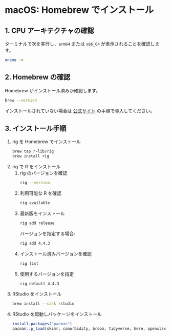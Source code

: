 # macOS: Homebrew でインストール

## 1. CPU アーキテクチャの確認
ターミナルで次を実行し、`arm64` または `x86_64` が表示されることを確認します。
```bash
uname -m
```

## 2. Homebrew の確認
Homebrew がインストール済みか確認します。
```bash
brew --version
```
インストールされていない場合は [公式サイト](https://brew.sh/) の手順で導入してください。

## 3. インストール手順
1. rig を Homebrew でインストール
   ```bash
   brew tap r-lib/rig
   brew install rig
   ```
2. rig で R をインストール
   1. rig のバージョンを確認
      ```bash
      rig --version
      ```
   2. 利用可能な R を確認
      ```bash
      rig available
      ```
   3. 最新版をインストール
      ```bash
      rig add release
      ```
      バージョンを指定する場合:
      ```bash
      rig add 4.4.3
      ```
   4. インストール済みバージョンを確認
      ```bash
      rig list
      ```
   5. 使用するバージョンを指定
      ```bash
      rig default 4.4.3
      ```
3. RStudio をインストール
   ```bash
   brew install --cask rstudio
   ```
4. RStudio を起動しパッケージをインストール
   ```r
   install.packages("pacman")
   pacman::p_load(skimr, comorbidity, broom, tidyverse, here, openxlsx, tableone)
   ```
